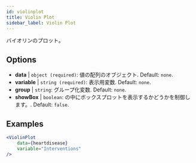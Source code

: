 ```yaml
---
id: violinplot
title: Violin Plot
sidebar_label: Violin Plot
---
```


バイオリンのプロット。

## Options

* __data__ | `object (required)`: 値の配列のオブジェクト. Default: `none`.
* __variable__ | `string (required)`: 表示用変数. Default: `none`.
* __group__ | `string`: グループ化変数. Default: `none`.
* __showBox__ | `boolean`: の中にボックスプロットを表示するかどうかを制御します。. Default: `false`.


## Examples

```jsx live
<ViolinPlot 
    data={heartdisease} 
    variable="Interventions"
/>
```


